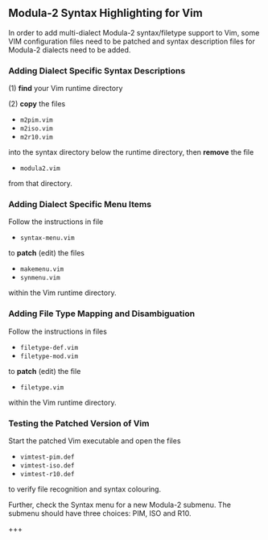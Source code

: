 ## Modula-2 Syntax Highlighting for Vim

In order to add multi-dialect Modula-2 syntax/filetype support to Vim,
some VIM configuration files need to be patched and syntax description
files for Modula-2 dialects need to be added.

### Adding Dialect Specific Syntax Descriptions ####

(1) **find** your Vim runtime directory

(2) **copy** the files

* `m2pim.vim`
* `m2iso.vim`
* `m2r10.vim`

into the syntax directory below the runtime directory,
then **remove** the file

* `modula2.vim`

from that directory.

### Adding Dialect Specific Menu Items ###

Follow the instructions in file

* `syntax-menu.vim`

to **patch** (edit) the files

* `makemenu.vim`
* `synmenu.vim`

within the Vim runtime directory.

### Adding File Type Mapping and Disambiguation ###

Follow the instructions in files

* `filetype-def.vim`
* `filetype-mod.vim`

to **patch** (edit) the file

* `filetype.vim`

within the Vim runtime directory.

### Testing the Patched Version of Vim ###

Start the patched Vim executable and open the files

* `vimtest-pim.def`
* `vimtest-iso.def`
* `vimtest-r10.def`

to verify file recognition and syntax colouring.

Further, check the Syntax menu for a new Modula-2 submenu.
The submenu should have three choices: PIM, ISO and R10.

+++
